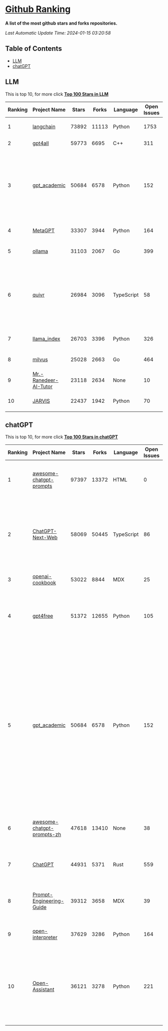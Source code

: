 [Github Ranking](./README.md)
==========

**A list of the most github stars and forks repositories.**

*Last Automatic Update Time: 2024-01-15 03:20:58*

## Table of Contents
 * [LLM](#LLM)
 * [chatGPT](#chatGPT)

## LLM

This is top 10, for more click **[Top 100 Stars in LLM](Top100/LLM.md)**

| Ranking | Project Name | Stars | Forks | Language | Open Issues | Description | Last Commit |
| ------- | ------------ | ----- | ----- | -------- | ----------- | ----------- | ----------- |
| 1 | [langchain](https://github.com/langchain-ai/langchain) | 73892 | 11113 | Python | 1753 | ⚡ Building applications with LLMs through composability ⚡ | 2024-01-15T01:34:46Z |
| 2 | [gpt4all](https://github.com/nomic-ai/gpt4all) | 59773 | 6695 | C++ | 311 | gpt4all: open-source LLM chatbots that you can run anywhere | 2024-01-12T21:29:46Z |
| 3 | [gpt_academic](https://github.com/binary-husky/gpt_academic) | 50684 | 6578 | Python | 152 | 为ChatGPT/GLM提供实用化交互界面，特别优化论文阅读/润色/写作体验，模块化设计，支持自定义快捷按钮&函数插件，支持Python和C++等项目剖析&自译解功能，PDF/LaTex论文翻译&总结功能，支持并行问询多种LLM模型，支持chatglm2等本地模型。兼容文心一言, moss, llama2, rwkv, claude2, 通义千问, 书生, 讯飞星火等。 | 2024-01-14T18:49:33Z |
| 4 | [MetaGPT](https://github.com/geekan/MetaGPT) | 33307 | 3944 | Python | 164 | 🌟 The Multi-Agent Framework: Given one line Requirement, return PRD, Design, Tasks, Repo | 2024-01-14T16:50:06Z |
| 5 | [ollama](https://github.com/jmorganca/ollama) | 31103 | 2067 | Go | 399 | Get up and running with Llama 2, Mistral, and other large language models locally. | 2024-01-15T02:00:11Z |
| 6 | [quivr](https://github.com/StanGirard/quivr) | 26984 | 3096 | TypeScript | 58 | Your GenAI Second Brain 🧠  A personal productivity assistant (RAG) ⚡️🤖 Chat with your docs (PDF, CSV, ...)  & apps using Langchain, GPT 3.5 / 4 turbo, Private, Anthropic, VertexAI, Ollama, LLMs, that you can share with users !  Local & Private alternative to OpenAI GPTs & ChatGPT powered by retrieval-augmented generation. | 2024-01-14T22:18:58Z |
| 7 | [llama_index](https://github.com/run-llama/llama_index) | 26703 | 3396 | Python | 326 | LlamaIndex (formerly GPT Index) is a data framework for your LLM applications | 2024-01-15T03:19:15Z |
| 8 | [milvus](https://github.com/milvus-io/milvus) | 25028 | 2663 | Go | 464 | A cloud-native vector database, storage for next generation AI applications | 2024-01-15T03:08:30Z |
| 9 | [Mr.-Ranedeer-AI-Tutor](https://github.com/JushBJJ/Mr.-Ranedeer-AI-Tutor) | 23118 | 2634 | None | 10 | A GPT-4 AI Tutor Prompt for customizable personalized learning experiences. | 2023-11-18T21:18:14Z |
| 10 | [JARVIS](https://github.com/microsoft/JARVIS) | 22437 | 1942 | Python | 70 | JARVIS, a system to connect LLMs with ML community. Paper: https://arxiv.org/pdf/2303.17580.pdf | 2024-01-15T02:11:34Z |


## chatGPT

This is top 10, for more click **[Top 100 Stars in chatGPT](Top100/chatGPT.md)**

| Ranking | Project Name | Stars | Forks | Language | Open Issues | Description | Last Commit |
| ------- | ------------ | ----- | ----- | -------- | ----------- | ----------- | ----------- |
| 1 | [awesome-chatgpt-prompts](https://github.com/f/awesome-chatgpt-prompts) | 97397 | 13372 | HTML | 0 | This repo includes ChatGPT prompt curation to use ChatGPT better. | 2024-01-14T05:22:38Z |
| 2 | [ChatGPT-Next-Web](https://github.com/ChatGPTNextWeb/ChatGPT-Next-Web) | 58069 | 50445 | TypeScript | 86 | A cross-platform ChatGPT/Gemini UI (Web / PWA / Linux / Win / MacOS). 一键拥有你自己的跨平台 ChatGPT/Gemini 应用。 | 2024-01-15T02:32:44Z |
| 3 | [openai-cookbook](https://github.com/openai/openai-cookbook) | 53022 | 8844 | MDX | 25 | Examples and guides for using the OpenAI API | 2024-01-14T15:02:44Z |
| 4 | [gpt4free](https://github.com/xtekky/gpt4free) | 51372 | 12655 | Python | 105 | The official gpt4free repository \| various collection of powerful language models | 2024-01-14T19:30:46Z |
| 5 | [gpt_academic](https://github.com/binary-husky/gpt_academic) | 50684 | 6578 | Python | 152 | 为ChatGPT/GLM提供实用化交互界面，特别优化论文阅读/润色/写作体验，模块化设计，支持自定义快捷按钮&函数插件，支持Python和C++等项目剖析&自译解功能，PDF/LaTex论文翻译&总结功能，支持并行问询多种LLM模型，支持chatglm2等本地模型。兼容文心一言, moss, llama2, rwkv, claude2, 通义千问, 书生, 讯飞星火等。 | 2024-01-14T18:49:33Z |
| 6 | [awesome-chatgpt-prompts-zh](https://github.com/PlexPt/awesome-chatgpt-prompts-zh) | 47618 | 13410 | None | 38 | ChatGPT 中文调教指南。各种场景使用指南。学习怎么让它听你的话。 | 2023-12-06T17:31:31Z |
| 7 | [ChatGPT](https://github.com/lencx/ChatGPT) | 44931 | 5371 | Rust | 559 | 🔮 ChatGPT Desktop Application (Mac, Windows and Linux) | 2024-01-06T22:15:36Z |
| 8 | [Prompt-Engineering-Guide](https://github.com/dair-ai/Prompt-Engineering-Guide) | 39312 | 3658 | MDX | 39 | 🐙 Guides, papers, lecture, notebooks and resources for prompt engineering | 2024-01-15T02:18:24Z |
| 9 | [open-interpreter](https://github.com/KillianLucas/open-interpreter) | 37629 | 3286 | Python | 164 | A natural language interface for computers | 2024-01-15T01:25:23Z |
| 10 | [Open-Assistant](https://github.com/LAION-AI/Open-Assistant) | 36121 | 3278 | Python | 221 | OpenAssistant is a chat-based assistant that understands tasks, can interact with third-party systems, and retrieve information dynamically to do so. | 2024-01-06T18:47:41Z |


